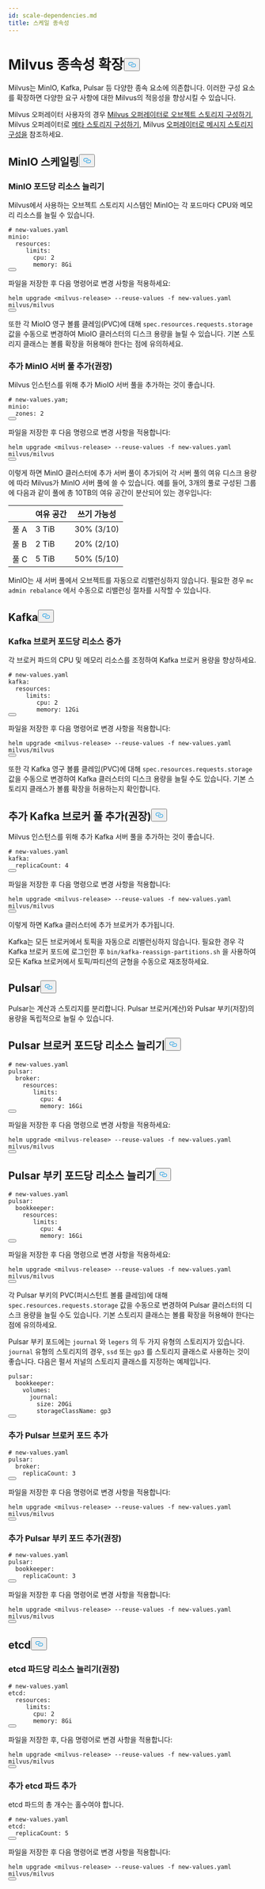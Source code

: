 ```yaml
---
id: scale-dependencies.md
title: 스케일 종속성
---
```

<h1 id="Scale-Milvus-Dependencies" class="common-anchor-header">Milvus 종속성 확장<button data-href="#Scale-Milvus-Dependencies" class="anchor-icon" translate="no">
      <svg translate="no"
        aria-hidden="true"
        focusable="false"
        height="20"
        version="1.1"
        viewBox="0 0 16 16"
        width="16"
      >
        <path
          fill="#0092E4"
          fill-rule="evenodd"
          d="M4 9h1v1H4c-1.5 0-3-1.69-3-3.5S2.55 3 4 3h4c1.45 0 3 1.69 3 3.5 0 1.41-.91 2.72-2 3.25V8.59c.58-.45 1-1.27 1-2.09C10 5.22 8.98 4 8 4H4c-.98 0-2 1.22-2 2.5S3 9 4 9zm9-3h-1v1h1c1 0 2 1.22 2 2.5S13.98 12 13 12H9c-.98 0-2-1.22-2-2.5 0-.83.42-1.64 1-2.09V6.25c-1.09.53-2 1.84-2 3.25C6 11.31 7.55 13 9 13h4c1.45 0 3-1.69 3-3.5S14.5 6 13 6z"
        ></path>
      </svg>
    </button></h1><p>Milvus는 MinIO, Kafka, Pulsar 등 다양한 종속 요소에 의존합니다. 이러한 구성 요소를 확장하면 다양한 요구 사항에 대한 Milvus의 적응성을 향상시킬 수 있습니다.</p>
<div class="alert note">
<p>Milvus 오퍼레이터 사용자의 경우 <a href="/docs/ko/v2.4.x/object_storage_operator.md">Milvus 오퍼레이터로 오브젝트 스토리지 구성하기</a>, Milvus 오퍼레이터로 <a href="/docs/ko/v2.4.x/meta_storage_operator.md">메타 스토리지 구성하기</a>, Milvus <a href="/docs/ko/v2.4.x/message_storage_operator.md">오퍼레이터로 메시지 스토리지 구성을</a> 참조하세요.</p>
</div>
<h2 id="Scale-MinIO" class="common-anchor-header">MinIO 스케일링<button data-href="#Scale-MinIO" class="anchor-icon" translate="no">
      <svg translate="no"
        aria-hidden="true"
        focusable="false"
        height="20"
        version="1.1"
        viewBox="0 0 16 16"
        width="16"
      >
        <path
          fill="#0092E4"
          fill-rule="evenodd"
          d="M4 9h1v1H4c-1.5 0-3-1.69-3-3.5S2.55 3 4 3h4c1.45 0 3 1.69 3 3.5 0 1.41-.91 2.72-2 3.25V8.59c.58-.45 1-1.27 1-2.09C10 5.22 8.98 4 8 4H4c-.98 0-2 1.22-2 2.5S3 9 4 9zm9-3h-1v1h1c1 0 2 1.22 2 2.5S13.98 12 13 12H9c-.98 0-2-1.22-2-2.5 0-.83.42-1.64 1-2.09V6.25c-1.09.53-2 1.84-2 3.25C6 11.31 7.55 13 9 13h4c1.45 0 3-1.69 3-3.5S14.5 6 13 6z"
        ></path>
      </svg>
    </button></h2><h3 id="Increase-resources-per-MinIO-pod" class="common-anchor-header">MinIO 포드당 리소스 늘리기</h3><p>Milvus에서 사용하는 오브젝트 스토리지 시스템인 MinIO는 각 포드마다 CPU와 메모리 리소스를 늘릴 수 있습니다.</p>
<pre><code translate="no" class="language-yaml"><span class="hljs-comment"># new-values.yaml</span>
minio:
  resources:
     limits:
       cpu: <span class="hljs-number">2</span>
       memory: 8Gi
<button class="copy-code-btn"></button></code></pre>
<p>파일을 저장한 후 다음 명령어로 변경 사항을 적용하세요:</p>
<pre><code translate="no" class="language-shell">helm upgrade &lt;milvus-release&gt; --reuse-values -f <span class="hljs-keyword">new</span>-values.<span class="hljs-property">yaml</span> milvus/milvus
<button class="copy-code-btn"></button></code></pre>
<p>또한 각 MioIO 영구 볼륨 클레임(PVC)에 대해 <code translate="no">spec.resources.requests.storage</code> 값을 수동으로 변경하여 MioIO 클러스터의 디스크 용량을 늘릴 수 있습니다. 기본 스토리지 클래스는 볼륨 확장을 허용해야 한다는 점에 유의하세요.</p>
<h3 id="Add-an-extra-MinIO-server-pool-Recommended" class="common-anchor-header">추가 MinIO 서버 풀 추가(권장)</h3><p>Milvus 인스턴스를 위해 추가 MioIO 서버 풀을 추가하는 것이 좋습니다.</p>
<pre><code translate="no" class="language-yaml"><span class="hljs-comment"># new-values.yam;</span>
minio:
  zones: <span class="hljs-number">2</span>
<button class="copy-code-btn"></button></code></pre>
<p>파일을 저장한 후 다음 명령으로 변경 사항을 적용합니다:</p>
<pre><code translate="no" class="language-shell">helm upgrade &lt;milvus-release&gt; --reuse-values -f <span class="hljs-keyword">new</span>-values.<span class="hljs-property">yaml</span> milvus/milvus
<button class="copy-code-btn"></button></code></pre>
<p>이렇게 하면 MinIO 클러스터에 추가 서버 풀이 추가되어 각 서버 풀의 여유 디스크 용량에 따라 Milvus가 MinIO 서버 풀에 쓸 수 있습니다. 예를 들어, 3개의 풀로 구성된 그룹에 다음과 같이 풀에 총 10TB의 여유 공간이 분산되어 있는 경우입니다:</p>
<table>
<thead>
<tr><th></th><th>여유 공간</th><th>쓰기 가능성</th></tr>
</thead>
<tbody>
<tr><td>풀 A</td><td>3 TiB</td><td>30% (3/10)</td></tr>
<tr><td>풀 B</td><td>2 TiB</td><td>20% (2/10)</td></tr>
<tr><td>풀 C</td><td>5 TiB</td><td>50% (5/10)</td></tr>
</tbody>
</table>
<div class="alert note">
<p>MinIO는 새 서버 풀에서 오브젝트를 자동으로 리밸런싱하지 않습니다. 필요한 경우 <code translate="no">mc admin rebalance</code> 에서 수동으로 리밸런싱 절차를 시작할 수 있습니다.</p>
</div>
<h2 id="Kafka" class="common-anchor-header">Kafka<button data-href="#Kafka" class="anchor-icon" translate="no">
      <svg translate="no"
        aria-hidden="true"
        focusable="false"
        height="20"
        version="1.1"
        viewBox="0 0 16 16"
        width="16"
      >
        <path
          fill="#0092E4"
          fill-rule="evenodd"
          d="M4 9h1v1H4c-1.5 0-3-1.69-3-3.5S2.55 3 4 3h4c1.45 0 3 1.69 3 3.5 0 1.41-.91 2.72-2 3.25V8.59c.58-.45 1-1.27 1-2.09C10 5.22 8.98 4 8 4H4c-.98 0-2 1.22-2 2.5S3 9 4 9zm9-3h-1v1h1c1 0 2 1.22 2 2.5S13.98 12 13 12H9c-.98 0-2-1.22-2-2.5 0-.83.42-1.64 1-2.09V6.25c-1.09.53-2 1.84-2 3.25C6 11.31 7.55 13 9 13h4c1.45 0 3-1.69 3-3.5S14.5 6 13 6z"
        ></path>
      </svg>
    </button></h2><h3 id="Increase-resource-per-Kafka-broker-pod" class="common-anchor-header">Kafka 브로커 포드당 리소스 증가</h3><p>각 브로커 파드의 CPU 및 메모리 리소스를 조정하여 Kafka 브로커 용량을 향상하세요.</p>
<pre><code translate="no" class="language-yaml"><span class="hljs-comment"># new-values.yaml</span>
kafka:
  resources:
     limits:
        cpu: <span class="hljs-number">2</span>
        memory: 12Gi
<button class="copy-code-btn"></button></code></pre>
<p>파일을 저장한 후 다음 명령어로 변경 사항을 적용합니다:</p>
<pre><code translate="no" class="language-bash">helm upgrade &lt;milvus-release&gt; --reuse-values -f <span class="hljs-keyword">new</span>-values.<span class="hljs-property">yaml</span> milvus/milvus
<button class="copy-code-btn"></button></code></pre>
<p>또한 각 Kafka 영구 볼륨 클레임(PVC)에 대해 <code translate="no">spec.resources.requests.storage</code> 값을 수동으로 변경하여 Kafka 클러스터의 디스크 용량을 늘릴 수도 있습니다. 기본 스토리지 클래스가 볼륨 확장을 허용하는지 확인합니다.</p>
<h2 id="Add-an-extra-Kafka-broker-pool-Recommended" class="common-anchor-header">추가 Kafka 브로커 풀 추가(권장)<button data-href="#Add-an-extra-Kafka-broker-pool-Recommended" class="anchor-icon" translate="no">
      <svg translate="no"
        aria-hidden="true"
        focusable="false"
        height="20"
        version="1.1"
        viewBox="0 0 16 16"
        width="16"
      >
        <path
          fill="#0092E4"
          fill-rule="evenodd"
          d="M4 9h1v1H4c-1.5 0-3-1.69-3-3.5S2.55 3 4 3h4c1.45 0 3 1.69 3 3.5 0 1.41-.91 2.72-2 3.25V8.59c.58-.45 1-1.27 1-2.09C10 5.22 8.98 4 8 4H4c-.98 0-2 1.22-2 2.5S3 9 4 9zm9-3h-1v1h1c1 0 2 1.22 2 2.5S13.98 12 13 12H9c-.98 0-2-1.22-2-2.5 0-.83.42-1.64 1-2.09V6.25c-1.09.53-2 1.84-2 3.25C6 11.31 7.55 13 9 13h4c1.45 0 3-1.69 3-3.5S14.5 6 13 6z"
        ></path>
      </svg>
    </button></h2><p>Milvus 인스턴스를 위해 추가 Kafka 서버 풀을 추가하는 것이 좋습니다.</p>
<pre><code translate="no" class="language-yaml"><span class="hljs-comment"># new-values.yaml</span>
kafka:
  replicaCount: <span class="hljs-number">4</span>
<button class="copy-code-btn"></button></code></pre>
<p>파일을 저장한 후 다음 명령으로 변경 사항을 적용합니다:</p>
<pre><code translate="no" class="language-shell">helm upgrade &lt;milvus-release&gt; --reuse-values -f <span class="hljs-keyword">new</span>-values.<span class="hljs-property">yaml</span> milvus/milvus
<button class="copy-code-btn"></button></code></pre>
<p>이렇게 하면 Kafka 클러스터에 추가 브로커가 추가됩니다.</p>
<div class="alert note">
<p>Kafka는 모든 브로커에서 토픽을 자동으로 리밸런싱하지 않습니다. 필요한 경우 각 Kafka 브로커 포드에 로그인한 후 <code translate="no">bin/kafka-reassign-partitions.sh</code> 을 사용하여 모든 Kafka 브로커에서 토픽/파티션의 균형을 수동으로 재조정하세요.</p>
</div>
<h2 id="Pulsar" class="common-anchor-header">Pulsar<button data-href="#Pulsar" class="anchor-icon" translate="no">
      <svg translate="no"
        aria-hidden="true"
        focusable="false"
        height="20"
        version="1.1"
        viewBox="0 0 16 16"
        width="16"
      >
        <path
          fill="#0092E4"
          fill-rule="evenodd"
          d="M4 9h1v1H4c-1.5 0-3-1.69-3-3.5S2.55 3 4 3h4c1.45 0 3 1.69 3 3.5 0 1.41-.91 2.72-2 3.25V8.59c.58-.45 1-1.27 1-2.09C10 5.22 8.98 4 8 4H4c-.98 0-2 1.22-2 2.5S3 9 4 9zm9-3h-1v1h1c1 0 2 1.22 2 2.5S13.98 12 13 12H9c-.98 0-2-1.22-2-2.5 0-.83.42-1.64 1-2.09V6.25c-1.09.53-2 1.84-2 3.25C6 11.31 7.55 13 9 13h4c1.45 0 3-1.69 3-3.5S14.5 6 13 6z"
        ></path>
      </svg>
    </button></h2><p>Pulsar는 계산과 스토리지를 분리합니다. Pulsar 브로커(계산)와 Pulsar 부키(저장)의 용량을 독립적으로 늘릴 수 있습니다.</p>
<h2 id="Increase-resources-per-Pulsar-broker-pod" class="common-anchor-header">Pulsar 브로커 포드당 리소스 늘리기<button data-href="#Increase-resources-per-Pulsar-broker-pod" class="anchor-icon" translate="no">
      <svg translate="no"
        aria-hidden="true"
        focusable="false"
        height="20"
        version="1.1"
        viewBox="0 0 16 16"
        width="16"
      >
        <path
          fill="#0092E4"
          fill-rule="evenodd"
          d="M4 9h1v1H4c-1.5 0-3-1.69-3-3.5S2.55 3 4 3h4c1.45 0 3 1.69 3 3.5 0 1.41-.91 2.72-2 3.25V8.59c.58-.45 1-1.27 1-2.09C10 5.22 8.98 4 8 4H4c-.98 0-2 1.22-2 2.5S3 9 4 9zm9-3h-1v1h1c1 0 2 1.22 2 2.5S13.98 12 13 12H9c-.98 0-2-1.22-2-2.5 0-.83.42-1.64 1-2.09V6.25c-1.09.53-2 1.84-2 3.25C6 11.31 7.55 13 9 13h4c1.45 0 3-1.69 3-3.5S14.5 6 13 6z"
        ></path>
      </svg>
    </button></h2><pre><code translate="no" class="language-yaml"><span class="hljs-comment"># new-values.yaml</span>
pulsar:
  broker:
    resources:
       limits:
         cpu: <span class="hljs-number">4</span>
         memory: 16Gi
<button class="copy-code-btn"></button></code></pre>
<p>파일을 저장한 후 다음 명령으로 변경 사항을 적용하세요:</p>
<pre><code translate="no" class="language-shell">helm upgrade &lt;milvus-release&gt; --reuse-values -f <span class="hljs-keyword">new</span>-values.<span class="hljs-property">yaml</span> milvus/milvus
<button class="copy-code-btn"></button></code></pre>
<h2 id="Increase-resources-per-Pulsar-bookie-pod" class="common-anchor-header">Pulsar 부키 포드당 리소스 늘리기<button data-href="#Increase-resources-per-Pulsar-bookie-pod" class="anchor-icon" translate="no">
      <svg translate="no"
        aria-hidden="true"
        focusable="false"
        height="20"
        version="1.1"
        viewBox="0 0 16 16"
        width="16"
      >
        <path
          fill="#0092E4"
          fill-rule="evenodd"
          d="M4 9h1v1H4c-1.5 0-3-1.69-3-3.5S2.55 3 4 3h4c1.45 0 3 1.69 3 3.5 0 1.41-.91 2.72-2 3.25V8.59c.58-.45 1-1.27 1-2.09C10 5.22 8.98 4 8 4H4c-.98 0-2 1.22-2 2.5S3 9 4 9zm9-3h-1v1h1c1 0 2 1.22 2 2.5S13.98 12 13 12H9c-.98 0-2-1.22-2-2.5 0-.83.42-1.64 1-2.09V6.25c-1.09.53-2 1.84-2 3.25C6 11.31 7.55 13 9 13h4c1.45 0 3-1.69 3-3.5S14.5 6 13 6z"
        ></path>
      </svg>
    </button></h2><pre><code translate="no" class="language-yaml"><span class="hljs-comment"># new-values.yaml</span>
pulsar:
  bookkeeper:
    resources:
       limits:
         cpu: <span class="hljs-number">4</span>
         memory: 16Gi
<button class="copy-code-btn"></button></code></pre>
<p>파일을 저장한 후 다음 명령으로 변경 사항을 적용하세요:</p>
<pre><code translate="no" class="language-shell">helm upgrade &lt;milvus-release&gt; --reuse-values -f <span class="hljs-keyword">new</span>-values.<span class="hljs-property">yaml</span> milvus/milvus
<button class="copy-code-btn"></button></code></pre>
<p>각 Pulsar 부키의 PVC(퍼시스턴트 볼륨 클레임)에 대해 <code translate="no">spec.resources.requests.storage</code> 값을 수동으로 변경하여 Pulsar 클러스터의 디스크 용량을 늘릴 수도 있습니다. 기본 스토리지 클래스는 볼륨 확장을 허용해야 한다는 점에 유의하세요.</p>
<p>Pulsar 부키 포드에는 <code translate="no">journal</code> 와 <code translate="no">legers</code> 의 두 가지 유형의 스토리지가 있습니다. <code translate="no">journal</code> 유형의 스토리지의 경우, <code translate="no">ssd</code> 또는 <code translate="no">gp3</code> 를 스토리지 클래스로 사용하는 것이 좋습니다. 다음은 펄서 저널의 스토리지 클래스를 지정하는 예제입니다.</p>
<pre><code translate="no">pulsar:
  bookkeeper:
    volumes:
      journal:
        size: 20Gi
        storageClassName: gp3
<button class="copy-code-btn"></button></code></pre>
<h3 id="Add-an-extra-Pulsar-broker-pod" class="common-anchor-header">추가 Pulsar 브로커 포드 추가</h3><pre><code translate="no" class="language-yaml"><span class="hljs-comment"># new-values.yaml</span>
pulsar:
  broker:
    replicaCount: <span class="hljs-number">3</span>
<button class="copy-code-btn"></button></code></pre>
<p>파일을 저장한 후 다음 명령어로 변경 사항을 적용합니다:</p>
<pre><code translate="no" class="language-shell">helm upgrade &lt;milvus-release&gt; --reuse-values -f <span class="hljs-keyword">new</span>-values.<span class="hljs-property">yaml</span> milvus/milvus
<button class="copy-code-btn"></button></code></pre>
<h3 id="Add-an-extra-Pulsar-bookie-pod-Recommended" class="common-anchor-header">추가 Pulsar 부키 포드 추가(권장)</h3><pre><code translate="no" class="language-yaml"><span class="hljs-comment"># new-values.yaml</span>
pulsar:
  bookkeeper:
    replicaCount: <span class="hljs-number">3</span>
<button class="copy-code-btn"></button></code></pre>
<p>파일을 저장한 후 다음 명령어로 변경 사항을 적용합니다:</p>
<pre><code translate="no" class="language-shell">helm upgrade &lt;milvus-release&gt; --reuse-values -f <span class="hljs-keyword">new</span>-values.<span class="hljs-property">yaml</span> milvus/milvus
<button class="copy-code-btn"></button></code></pre>
<h2 id="etcd" class="common-anchor-header">etcd<button data-href="#etcd" class="anchor-icon" translate="no">
      <svg translate="no"
        aria-hidden="true"
        focusable="false"
        height="20"
        version="1.1"
        viewBox="0 0 16 16"
        width="16"
      >
        <path
          fill="#0092E4"
          fill-rule="evenodd"
          d="M4 9h1v1H4c-1.5 0-3-1.69-3-3.5S2.55 3 4 3h4c1.45 0 3 1.69 3 3.5 0 1.41-.91 2.72-2 3.25V8.59c.58-.45 1-1.27 1-2.09C10 5.22 8.98 4 8 4H4c-.98 0-2 1.22-2 2.5S3 9 4 9zm9-3h-1v1h1c1 0 2 1.22 2 2.5S13.98 12 13 12H9c-.98 0-2-1.22-2-2.5 0-.83.42-1.64 1-2.09V6.25c-1.09.53-2 1.84-2 3.25C6 11.31 7.55 13 9 13h4c1.45 0 3-1.69 3-3.5S14.5 6 13 6z"
        ></path>
      </svg>
    </button></h2><h3 id="Increase-resources-per-etcd-pod-recommended" class="common-anchor-header">etcd 파드당 리소스 늘리기(권장)</h3><pre><code translate="no" class="language-yaml"><span class="hljs-comment"># new-values.yaml</span>
etcd:
  resources:
     limits:
       cpu: <span class="hljs-number">2</span>
       memory: 8Gi
<button class="copy-code-btn"></button></code></pre>
<p>파일을 저장한 후, 다음 명령어로 변경 사항을 적용합니다:</p>
<pre><code translate="no" class="language-shell">helm upgrade &lt;milvus-release&gt; --reuse-values -f <span class="hljs-keyword">new</span>-values.<span class="hljs-property">yaml</span> milvus/milvus
<button class="copy-code-btn"></button></code></pre>
<h3 id="Add-extra-etcd-pods" class="common-anchor-header">추가 etcd 파드 추가</h3><p>etcd 파드의 총 개수는 홀수여야 합니다.</p>
<pre><code translate="no" class="language-yaml"><span class="hljs-comment"># new-values.yaml</span>
etcd:
  replicaCount: <span class="hljs-number">5</span>
<button class="copy-code-btn"></button></code></pre>
<p>파일을 저장한 후 다음 명령어로 변경 사항을 적용합니다:</p>
<pre><code translate="no" class="language-shell">helm upgrade &lt;milvus-release&gt; --reuse-values -f <span class="hljs-keyword">new</span>-values.<span class="hljs-property">yaml</span> milvus/milvus
<button class="copy-code-btn"></button></code></pre>
